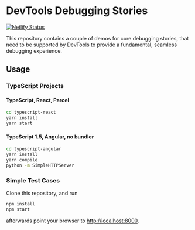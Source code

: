 # DevTools Debugging Stories

[![Netlify Status](https://api.netlify.com/api/v1/badges/8bb6ebef-9656-4ca5-bd98-56f8c605cfe6/deploy-status)](https://app.netlify.com/sites/devtools-dbg-stories/deploys)

This repository contains a couple of demos for core debugging stories, that need to be supported by DevTools to provide a fundamental, seamless debugging experience.

## Usage

### TypeScript Projects

#### TypeScript, React, Parcel

```sh
cd typescript-react
yarn install
yarn start
```

#### TypeScript 1.5, Angular, no bundler

```sh
cd typescript-angular
yarn install
yarn compile
python -m SimpleHTTPServer
```

### Simple Test Cases

Clone this repository, and run

```sh
npm install
npm start
```

afterwards point your browser to [http://localhost:8000](http://localhost:8000).
